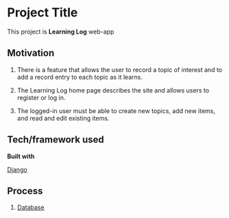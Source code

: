 Project Title
=============
This project is <strong>Learning Log</strong> web-app

## Motivation

1. There is a feature that allows the user to record a topic of interest and to add a record entry to each topic as it learns.

2. The Learning Log home page describes the site and allows users to register or log in.

3. The logged-in user must be able to create new topics, add new items, and read and edit existing items.

## Tech/framework used

**Built with**

[Django](https://www.djangoproject.com/)

## Process 
1. [Database](https://github.com/Choco0914/learning_log/tree/database)
